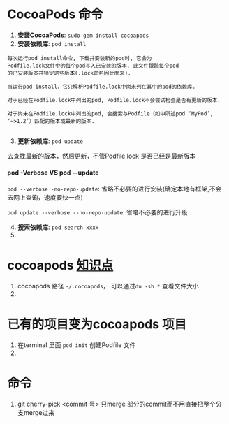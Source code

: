
# CocoaPods 命令

1. **安装CocoaPods**: `sudo gem install cocoapods`
2. **安装依赖库**: ` pod install ` 

```
每次运行pod install命令, 下载并安装新的pod时, 它会为
Podfile.lock文件中的每个pod写入已安装的版本. 此文件跟踪每个pod
的已安装版本并锁定这些版本(.lock命名因此而来).

当运行pod install，它只解析Podfile.lock中尚未列在其中的pod的依赖库.

对于已经在Podfile.lock中列出的pod, Podfile.lock不会尝试检查是否有更新的版本.

对于尚未在Podfile.lock中列出的pod, 会搜索与Podfile（如中所述pod ‘MyPod’, ‘~>1.2’）匹配的版本或最新的版本.


```

3. **更新依赖库**: ``` pod update ```

去查找最新的版本，然后更新，不管Podfile.lock 是否已经是最新版本

#### pod -Verbose  VS pod --update

```pod --verbose -no-repo-update```: 
 省略不必要的进行安装(确定本地有框架,不会去网上查询，速度要快一点)

```pod update --verbose --no-repo-update```: 
省略不必要的进行升级

4. **搜索依赖库**: ``` pod search xxxx ```
5. 

# cocoapods [知识点](http://guides.cocoapods.org/syntax/podfile.html)

1. cocoapods 路径 ```~/.cocoapods```， 可以通过```du -sh *``` 查看文件大小
2. 

# 已有的项目变为cocoapods 项目

1. 在terminal 里面 ```pod init``` 创建Podfile 文件
2. 

# 命令
1. git cherry-pick <commit 号> 只merge 部分的commit而不用直接把整个分支merge过来

